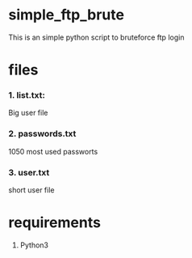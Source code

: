 # simple_ftp_brute
This is an simple python script to bruteforce ftp login
# files
### 1. list.txt:
Big user file
### 2. passwords.txt
1050 most used passworts
### 3. user.txt
short user file 

# requirements
1. Python3